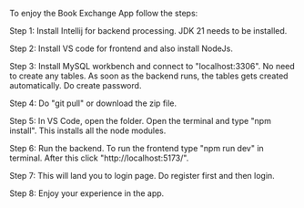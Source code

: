 To enjoy the Book Exchange App follow the steps:

Step 1: Install Intellij for backend processing. JDK 21 needs to be installed.

Step 2: Install VS code for frontend and also install NodeJs.

Step 3: Install MySQL workbench and connect to "localhost:3306". No need to create any tables. As soon as the backend runs, the tables gets created automatically. Do create password.

Step 4: Do "git pull" or download the zip file.

Step 5: In VS Code, open the folder. Open the terminal and type "npm install". This installs all the node modules.

Step 6: Run the backend. To run the frontend type "npm run dev" in terminal. After this click "http://localhost:5173/". 

Step 7: This will land you to login page. Do register first and then login.

Step 8: Enjoy your experience in the app. 

